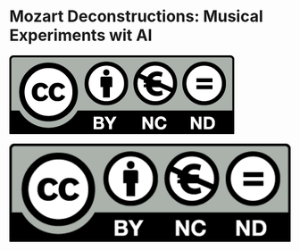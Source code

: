 # Mozart Deconstructions: Musical Experiments wit AI

[![CC By-NC-ND 4.0](https://github.com/axelberndt/Mozart-Deconstructions/blob/master/LICENSE/by-nc-nd.eu.png)](https://github.com/axelberndt/Mozart-Deconstructions/blob/master/LICENSE)

<img src="https://github.com/axelberndt/Mozart-Deconstructions/blob/master/LICENSE/by-nc-nd.eu.png" alt="MPM logo" width="600"/>